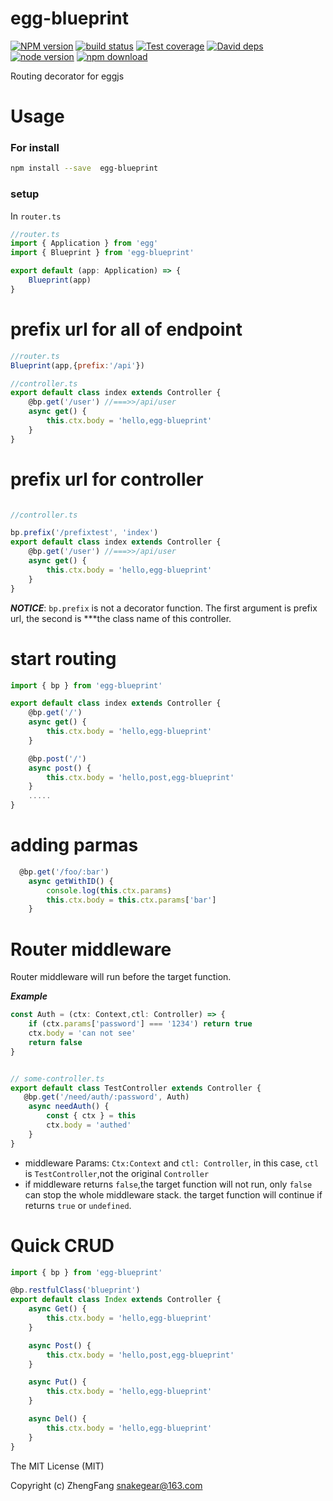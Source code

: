 # egg-blueprint
[![NPM version][npm-image]][npm-url]
[![build status][travis-image]][travis-url]
[![Test coverage][coveralls-image]][coveralls-url]
[![David deps][david-image]][david-url]
[![node version][node-image]][node-url]
[![npm download][download-image]][download-url]

[npm-image]: https://img.shields.io/npm/v/egg-blueprint.svg?style=flat-square
[npm-url]: https://npmjs.org/package/egg-blueprint
[travis-image]: https://img.shields.io/travis/215566435/egg-blueprint.svg?style=flat-square
[travis-url]: https://travis-ci.org/215566435/egg-blueprint
[coveralls-image]: https://img.shields.io/coveralls/215566435/egg-blueprint.svg?style=flat-square
[coveralls-url]: https://coveralls.io/r/215566435/egg-blueprint?branch=master
[david-image]: https://img.shields.io/david/215566435/egg-blueprint.svg?style=flat-square
[david-url]: https://david-dm.org/215566435/egg-blueprint
[node-image]: https://img.shields.io/badge/node.js-%3E=_8.0-green.svg?style=flat-square
[node-url]: http://nodejs.org/download/
[download-image]: https://img.shields.io/npm/dm/egg-blueprint.svg?style=flat-square
[download-url]: https://npmjs.org/package/egg-blueprint

Routing decorator for eggjs

# Usage



### For install
```bash
npm install --save  egg-blueprint
```

### setup
In `router.ts`

```ts
//router.ts
import { Application } from 'egg'
import { Blueprint } from 'egg-blueprint'

export default (app: Application) => {
    Blueprint(app)
}

```

# prefix url for all of endpoint
```js
//router.ts
Blueprint(app,{prefix:'/api'})

//controller.ts
export default class index extends Controller {
    @bp.get('/user') //===>>/api/user
    async get() {
        this.ctx.body = 'hello,egg-blueprint'
    }
}

```

# prefix url for controller
```js

//controller.ts

bp.prefix('/prefixtest', 'index')
export default class index extends Controller {
    @bp.get('/user') //===>>/api/user
    async get() {
        this.ctx.body = 'hello,egg-blueprint'
    }
}

```

***NOTICE***: ```bp.prefix``` is not a decorator function. The first argument is prefix url, the second is ***the class name of this controller.



# start routing

```js
import { bp } from 'egg-blueprint'

export default class index extends Controller {
    @bp.get('/')
    async get() {
        this.ctx.body = 'hello,egg-blueprint'
    }

    @bp.post('/')
    async post() {
        this.ctx.body = 'hello,post,egg-blueprint'
    }
    .....
}
```

# adding parmas

```js
  @bp.get('/foo/:bar')
    async getWithID() {
        console.log(this.ctx.params)
        this.ctx.body = this.ctx.params['bar']
    }
```

# Router middleware

Router middleware will run before the target function.

***Example***

```ts
const Auth = (ctx: Context,ctl: Controller) => {
    if (ctx.params['password'] === '1234') return true
    ctx.body = 'can not see'
    return false
}


// some-controller.ts
export default class TestController extends Controller {
   @bp.get('/need/auth/:password', Auth)
    async needAuth() {
        const { ctx } = this
        ctx.body = 'authed'
    }
}
```

- middleware Params: ```Ctx:Context``` and ```ctl: Controller```, in this case, ```ctl``` is ```TestController```,not the original ```Controller```
- if middleware returns ```false```,the target function will not run, only ```false``` can stop the whole middleware stack. the target function will continue if returns ```true``` or ```undefined```.




# Quick CRUD

```js
import { bp } from 'egg-blueprint'

@bp.restfulClass('blueprint')
export default class Index extends Controller {
    async Get() {
        this.ctx.body = 'hello,egg-blueprint'
    }

    async Post() {
        this.ctx.body = 'hello,post,egg-blueprint'
    }

    async Put() {
        this.ctx.body = 'hello,egg-blueprint'
    }

    async Del() {
        this.ctx.body = 'hello,egg-blueprint'
    }
}
```

The MIT License (MIT)

Copyright (c) ZhengFang <snakegear@163.com> 

